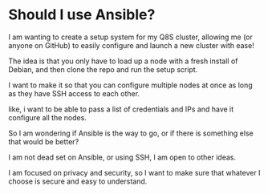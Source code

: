 

# Should I use Ansible?



I am wanting to create a setup system for my Q8S cluster, allowing me (or anyone on GitHub) to easily configure and launch a new cluster with ease!


The idea is that you only have to load up a node with a fresh install of Debian, and then clone the repo and run the setup script.

I want to make it so that you can configure multiple nodes at once as long as they have SSH access to each other.

like, i want to be able to pass a list of credentials and IPs and have it configure all the nodes.

So I am wondering if Ansible is the way to go, or if there is something else that would be better?

I am not dead set on Ansible, or using SSH, I am open to other ideas.

I am focused on privacy and security, so I want to make sure that whatever I choose is secure and easy to understand.

